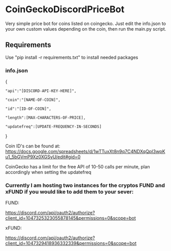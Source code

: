 # CoinGeckoDiscordPriceBot

Very simple price bot for coins listed on coingecko. Just edit the info.json to your own custom values depending on the coin, then run the main.py script.

## Requirements

Use "pip install -r requirements.txt" to install needed packages

### info.json
{   

    "api":"[DISCORD-API-KEY-HERE]",
    
    "coin":"[NAME-OF-COIN]",
    
    "id":"[ID-OF-COIN]",
    
    "length":[MAX-CHARACTERS-OF-PRICE],
   
    "updatefreq":[UPDATE-FREQUENCY-IN-SECONDS] 
    
}

Coin ID's can be found at: https://docs.google.com/spreadsheets/d/1wTTuxXt8n9q7C4NDXqQpI3wpKu1_5bGVmP9Xz0XGSyU/edit#gid=0

CoinGecko has a limit for the free API of 10-50 calls per minute, plan accordingly when setting the updatefreq

### Currently I am hosting two instances for the cryptos FUND and xFUND if you would like to add them to your sever:

FUND:

https://discord.com/api/oauth2/authorize?client_id=1047325323055878145&permissions=0&scope=bot

xFUND:

https://discord.com/api/oauth2/authorize?client_id=1047329418936332339&permissions=0&scope=bot
